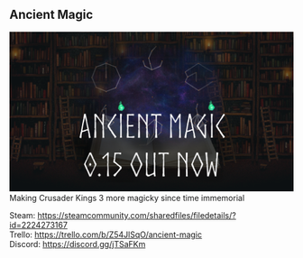 ﻿## Ancient Magic
![alt text](thumbnail.png "Title")
Making Crusader Kings 3 more magicky since time immemorial

Steam: https://steamcommunity.com/sharedfiles/filedetails/?id=2224273167<br />
Trello: https://trello.com/b/Z54JlSqO/ancient-magic<br />
Discord: https://discord.gg/jTSaFKm<br />

